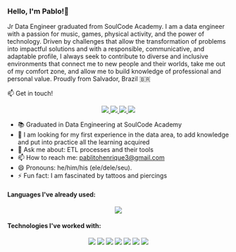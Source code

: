 ### Hello, I'm Pablo!👋

Jr Data Engineer graduated from SoulCode Academy. I am a data engineer with a passion for music, games, physical activity, and the power of technology. Driven by challenges that allow the transformation of problems into impactful solutions and with a responsible, communicative, and adaptable profile, I always seek to contribute to diverse and inclusive environments that connect me to new people and their worlds, take me out of my comfort zone, and allow me to build knowledge of professional and personal value. Proudly from Salvador, Brazil 🇧🇷


📫 Get in touch!

<p align="center">
<a
    href="https://t.me/euphdeverdade"  
    alt="Telegram"
    target="blank"
  >
    <img src="https://img.shields.io/badge/Telegram-2CA5E0?style=for-the-badge&logo=telegram&logoColor=white" />
  </a>
<a
    href="mailto:pablitohenrique3@gmail.com"  
    alt="Gmail"
    target="blank"
  >
    <img src="https://img.shields.io/badge/Gmail-D14836?style=for-the-badge&logo=gmail&logoColor=white" />
  </a>
  <a
    href="https://www.linkedin.com/in/pablohenrique93" 
    alt="LinkedIn"
    target="blank"
  >
    <img src="https://img.shields.io/badge/LinkedIn-0077B5?style=for-the-badge&logo=linkedin&logoColor=white" />
  </a>
  <a
    href="https://github.com/pablohenrique93"
    alt="GitHub"
    target="blank"
  >
    <img src="https://img.shields.io/badge/GitHub-100000?style=for-the-badge&logo=github&logoColor=white" />
  </a>
</p>

- 📚 Graduated in Data Engineering at SoulCode Academy
- 🤔 I am looking for my first experience in the data area, to add knowledge and put into practice all the learning acquired
- 💬 Ask me about: ETL processes and their tools
- 📫 How to reach me: pablitohenrique3@gmail.com
- 😄 Pronouns: he/him/his (ele/dele/seu).
- ⚡ Fun fact: I am fascinated by tattoos and piercings

#### Languages I've already used:

<p align="center">
<a>
    <img src="https://img.shields.io/badge/Python-FFD43B?style=for-the-badge&logo=python&logoColor=darkgreen" />
  </a>
  
#### Technologies I've worked with:

<p align="center">
  <a>
    <img src="https://img.shields.io/badge/Pandas-2C2D72?style=for-the-badge&logo=pandas&logoColor=white" />
  </a>
    <a>
    <img  src="https://img.shields.io/badge/Apache_Spark-FFFFFF?style=for-the-badge&logo=apachespark&logoColor=#E35A16">
  </a>
  <a>
    <img src="https://img.shields.io/badge/MySQL-005C84?style=for-the-badge&logo=mysql&logoColor=white"/>
  </a>
  <a>
    <img src="https://img.shields.io/badge/PostgreSQL-316192?style=for-the-badge&logo=postgresql&logoColor=white"/>
  </a>
  
  <a>
    <img src="https://img.shields.io/badge/MongoDB-4EA94B?style=for-the-badge&logo=mongodb&logoColor=white" />
  </a>
  <a>
    <img src="https://img.shields.io/badge/Google_Cloud-4285F4?style=for-the-badge&logo=google-cloud&logoColor=white" />
  </a>
  <a>
    <img src="https://img.shields.io/badge/Amazon_AWS-FF9900?style=for-the-badge&logo=amazonaws&logoColor=white" />
  </a>
</p>

<br />
<br />

<br >

